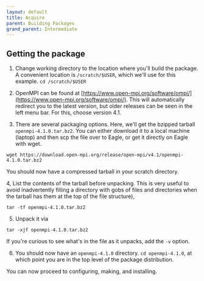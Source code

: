 ```yaml
---
layout: default
title: Acquire
parent: Building Packages
grand_parent: Intermediate
---
```


## Getting the package

1. Change working directory to the location where you'll build the package. A convenient location is `/scratch/$USER`, which we'll use for this example. `cd /scratch/$USER`

2. OpenMPI can be found at [https://www.open-mpi.org/software/ompi/](https://www.open-mpi.org/software/ompi/). This will automatically redirect you to the latest version, but older releases can be seen in the left menu bar. For this, choose version 4.1.

3. There are several packaging options. Here, we'll get the bzipped tarball `openmpi-4.1.0.tar.bz2`. You can either download it to a local machine (laptop) and then scp the file over to Eagle, or get it directly on Eagle with wget.
```
wget https://download.open-mpi.org/release/open-mpi/v4.1/openmpi-4.1.0.tar.bz2
```

You should now have a compressed tarball in your scratch directory.

4, List the contents of the tarball before unpacking. This is very useful to avoid inadvertently filling a directory with gobs of files and directories when the tarball has them at the top of the file structure),
```
tar -tf openmpi-4.1.0.tar.bz2
```

5. Unpack it via
```
tar -xjf openmpi-4.1.0.tar.bz2
```
If you're curious to see what's in the file as it unpacks, add the `-v` option. 

6. You should now have an `openmpi-4.1.0` directory. `cd openmpi-4.1.0`, at which point you are in the top level of the package distribution.

You can now proceed to configuring, making, and installing.

